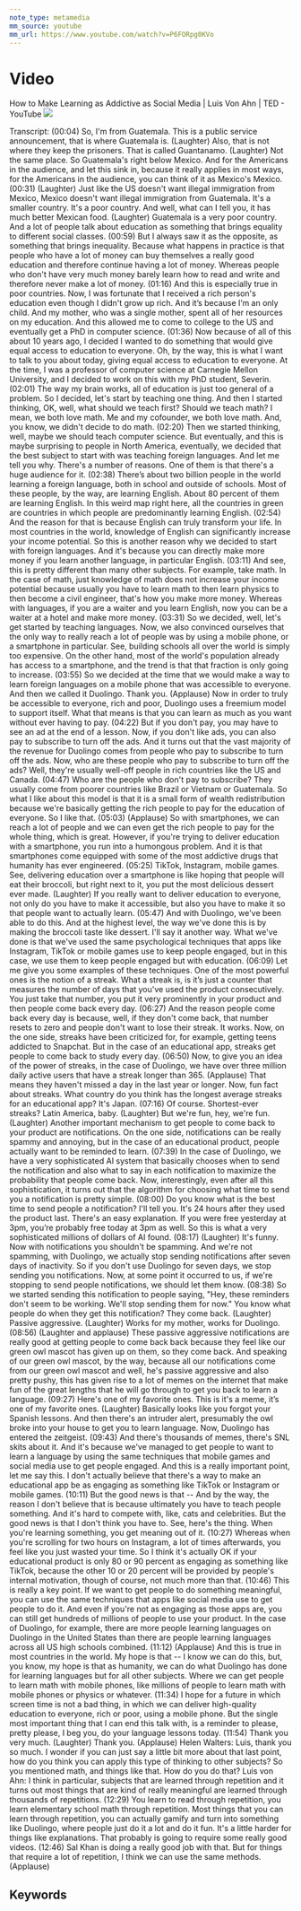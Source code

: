 ```yaml
---
note_type: metamedia
mm_source: youtube
mm_url: https://www.youtube.com/watch?v=P6FORpg0KVo
---
```


# Video

How to Make Learning as Addictive as Social Media | Luis Von Ahn | TED - YouTube
![](https://www.youtube.com/watch?v=P6FORpg0KVo)

Transcript:
(00:04) So, I'm from Guatemala. This is a public service announcement, that is where Guatemala is. (Laughter) Also, that is not where they keep the prisoners. That is called Guantanamo. (Laughter) Not the same place. So Guatemala's right below Mexico. And for the Americans in the audience, and let this sink in, because it really applies in most ways, for the Americans in the audience, you can think of it as Mexico's Mexico.
(00:31) (Laughter) Just like the US doesn't want illegal immigration from Mexico, Mexico doesn't want illegal immigration from Guatemala. It's a smaller country. It's a poor country. And well, what can I tell you, it has much better Mexican food. (Laughter) Guatemala is a very poor country. And a lot of people talk about education as something that brings equality to different social classes.
(00:59) But I always saw it as the opposite, as something that brings inequality. Because what happens in practice is that people who have a lot of money can buy themselves a really good education and therefore continue having a lot of money. Whereas people who don't have very much money barely learn how to read and write and therefore never make a lot of money.
(01:16) And this is especially true in poor countries. Now, I was fortunate that I received a rich person's education even though I didn't grow up rich. And it’s because I’m an only child. And my mother, who was a single mother, spent all of her resources on my education. And this allowed me to come to college to the US and eventually get a PhD in computer science.
(01:36) Now because of all of this about 10 years ago, I decided I wanted to do something that would give equal access to education to everyone. Oh, by the way, this is what I want to talk to you about today, giving equal access to education to everyone. At the time, I was a professor of computer science at Carnegie Mellon University, and I decided to work on this with my PhD student, Severin.
(02:01) The way my brain works, all of education is just too general of a problem. So I decided, let's start by teaching one thing. And then I started thinking, OK, well, what should we teach first? Should we teach math? I mean, we both love math. Me and my cofounder, we both love math. And, you know, we didn't decide to do math.
(02:20) Then we started thinking, well, maybe we should teach computer science. But eventually, and this is maybe surprising to people in North America, eventually, we decided that the best subject to start with was teaching foreign languages. And let me tell you why. There's a number of reasons. One of them is that there's a huge audience for it.
(02:38) There’s about two billion people in the world learning a foreign language, both in school and outside of schools. Most of these people, by the way, are learning English. About 80 percent of them are learning English. In this weird map right here, all the countries in green are countries in which people are predominantly learning English.
(02:54) And the reason for that is because English can truly transform your life. In most countries in the world, knowledge of English can significantly increase your income potential. So this is another reason why we decided to start with foreign languages. And it's because you can directly make more money if you learn another language, in particular English.
(03:11) And see, this is pretty different than many other subjects. For example, take math. In the case of math, just knowledge of math does not increase your income potential because usually you have to learn math to then learn physics to then become a civil engineer, that's how you make more money. Whereas with languages, if you are a waiter and you learn English, now you can be a waiter at a hotel and make more money.
(03:31) So we decided, well, let's get started by teaching languages. Now, we also convinced ourselves that the only way to really reach a lot of people was by using a mobile phone, or a smartphone in particular. See, building schools all over the world is simply too expensive. On the other hand, most of the world's population already has access to a smartphone, and the trend is that that fraction is only going to increase.
(03:55) So we decided at the time that we would make a way to learn foreign languages on a mobile phone that was accessible to everyone. And then we called it Duolingo. Thank you. (Applause) Now in order to truly be accessible to everyone, rich and poor, Duolingo uses a freemium model to support itself. What that means is that you can learn as much as you want without ever having to pay.
(04:22) But if you don't pay, you may have to see an ad at the end of a lesson. Now, if you don't like ads, you can also pay to subscribe to turn off the ads. And it turns out that the vast majority of the revenue for Duolingo comes from people who pay to subscribe to turn off the ads. Now, who are these people who pay to subscribe to turn off the ads? Well, they're usually well-off people in rich countries like the US and Canada.
(04:47) Who are the people who don't pay to subscribe? They usually come from poorer countries like Brazil or Vietnam or Guatemala. So what I like about this model is that it is a small form of wealth redistribution because we're basically getting the rich people to pay for the education of everyone. So I like that.
(05:03) (Applause) So with smartphones, we can reach a lot of people and we can even get the rich people to pay for the whole thing, which is great. However, if you're trying to deliver education with a smartphone, you run into a humongous problem. And it is that smartphones come equipped with some of the most addictive drugs that humanity has ever engineered.
(05:25) TikTok, Instagram, mobile games. See, delivering education over a smartphone is like hoping that people will eat their broccoli, but right next to it, you put the most delicious dessert ever made. (Laughter) If you really want to deliver education to everyone, not only do you have to make it accessible, but also you have to make it so that people want to actually learn.
(05:47) And with Duolingo, we've been able to do this. And at the highest level, the way we've done this is by making the broccoli taste like dessert. I'll say it another way. What we've done is that we've used the same psychological techniques that apps like Instagram, TikTok or mobile games use to keep people engaged, but in this case, we use them to keep people engaged but with education.
(06:09) Let me give you some examples of these techniques. One of the most powerful ones is the notion of a streak. What a streak is, is it’s just a counter that measures the number of days that you've used the product consecutively. You just take that number, you put it very prominently in your product and then people come back every day.
(06:27) And the reason people come back every day is because, well, if they don't come back, that number resets to zero and people don't want to lose their streak. It works. Now, on the one side, streaks have been criticized for, for example, getting teens addicted to Snapchat. But in the case of an educational app, streaks get people to come back to study every day.
(06:50) Now, to give you an idea of the power of streaks, in the case of Duolingo, we have over three million daily active users that have a streak longer than 365. (Applause) That means they haven't missed a day in the last year or longer. Now, fun fact about streaks. What country do you think has the longest average streaks for an educational app? It's Japan.
(07:16) Of course. Shortest-ever streaks? Latin America, baby. (Laughter) But we're fun, hey, we're fun. (Laughter) Another important mechanism to get people to come back to your product are notifications. On the one side, notifications can be really spammy and annoying, but in the case of an educational product, people actually want to be reminded to learn.
(07:39) In the case of Duolingo, we have a very sophisticated AI system that basically chooses when to send the notification and also what to say in each notification to maximize the probability that people come back. Now, interestingly, even after all this sophistication, it turns out that the algorithm for choosing what time to send you a notification is pretty simple.
(08:00) Do you know what is the best time to send people a notification? I'll tell you. It's 24 hours after they used the product last. There's an easy explanation. If you were free yesterday at 3pm, you’re probably free today at 3pm as well. So this is what a very sophisticated millions of dollars of AI found.
(08:17) (Laughter) It's funny. Now with notifications you shouldn't be spamming. And we're not spamming, with Duolingo, we actually stop sending notifications after seven days of inactivity. So if you don't use Duolingo for seven days, we stop sending you notifications. Now, at some point it occurred to us, if we're stopping to send people notifications, we should let them know.
(08:38) So we started sending this notification to people saying, "Hey, these reminders don't seem to be working. We'll stop sending them for now." You know what people do when they get this notification? They come back. (Laughter) Passive aggressive. (Laughter) Works for my mother, works for Duolingo.
(08:56) (Laughter and applause) These passive aggressive notifications are really good at getting people to come back back because they feel like our green owl mascot has given up on them, so they come back. And speaking of our green owl mascot, by the way, because all our notifications come from our green owl mascot and well, he's passive aggressive and also pretty pushy, this has given rise to a lot of memes on the internet that make fun of the great lengths that he will go through to get you back to learn a language.
(09:27) Here's one of my favorite ones. This is it's a meme, it’s one of my favorite ones. (Laughter) Basically looks like you forgot your Spanish lessons. And then there's an intruder alert, presumably the owl broke into your house to get you to learn language. Now, Duolingo has entered the zeitgeist.
(09:43) And there's thousands of memes, there's SNL skits about it. And it's because we've managed to get people to want to learn a language by using the same techniques that mobile games and social media use to get people engaged. And this is a really important point, let me say this. I don't actually believe that there's a way to make an educational app be as engaging as something like TikTok or Instagram or mobile games.
(10:11) But the good news is that -- And by the way, the reason I don't believe that is because ultimately you have to teach people something. And it's hard to compete with, like, cats and celebrities. But the good news is that I don't think you have to. See, here's the thing. When you're learning something, you get meaning out of it.
(10:27) Whereas when you're scrolling for two hours on Instagram, a lot of times afterwards, you feel like you just wasted your time. So I think it's actually OK if your educational product is only 80 or 90 percent as engaging as something like TikTok, because the other 10 or 20 percent will be provided by people's internal motivation, though of course, not much more than that.
(10:46) This is really a key point. If we want to get people to do something meaningful, you can use the same techniques that apps like social media use to get people to do it. And even if you're not as engaging as those apps are, you can still get hundreds of millions of people to use your product. In the case of Duolingo, for example, there are more people learning languages on Duolingo in the United States than there are people learning languages across all US high schools combined.
(11:12) (Applause) And this is true in most countries in the world. My hope is that -- I know we can do this, but, you know, my hope is that as humanity, we can do what Duolingo has done for learning languages but for all other subjects. Where we can get people to learn math with mobile phones, like millions of people to learn math with mobile phones or physics or whatever.
(11:34) I hope for a future in which screen time is not a bad thing, in which we can deliver high-quality education to everyone, rich or poor, using a mobile phone. But the single most important thing that I can end this talk with, is a reminder to please, pretty please, I beg you, do your language lessons today.
(11:54) Thank you very much. (Laughter) Thank you. (Applause) Helen Walters: Luis, thank you so much. I wonder if you can just say a little bit more about that last point, how do you think you can apply this type of thinking to other subjects? So you mentioned math, and things like that. How do you do that? Luis von Ahn: I think in particular, subjects that are learned through repetition and it turns out most things that are kind of really meaningful are learned through thousands of repetitions.
(12:29) You learn to read through repetition, you learn elementary school math through repetition. Most things that you can learn through repetition, you can actually gamify and turn into something like Duolingo, where people just do it a lot and do it fun. It's a little harder for things like explanations. That probably is going to require some really good videos.
(12:46) Sal Khan is doing a really good job with that. But for things that require a lot of repetition, I think we can use the same methods. (Applause)

## Keywords